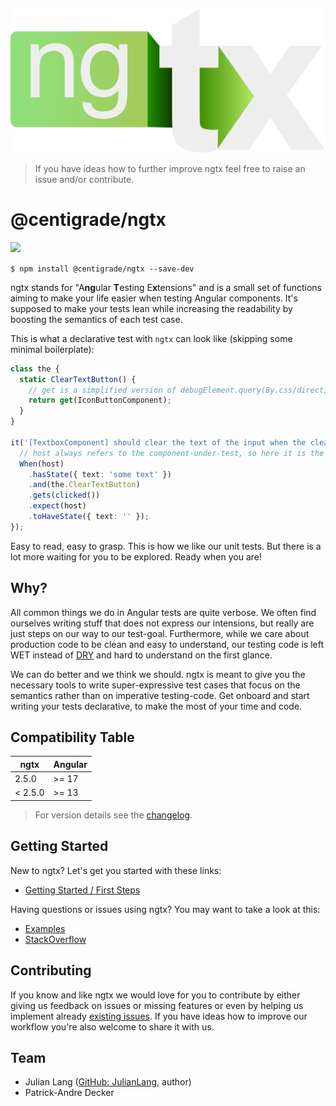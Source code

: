 [api]: ./docs/built-in.md
[declarativetesting]: ./docs/overview.md
[documentation]: ./docs/ngtx.md
[examples]: ./docs/examples.md
[stackoverflow]: https://stackoverflow.com/questions/tagged/ngtx
[changelog]: ./docs/changelog.md
[dry]: https://en.wikipedia.org/wiki/Don%27t_repeat_yourself

![ngtx logo](./docs/media/logo.svg)

> If you have ideas how to further improve ngtx feel free to raise an issue and/or contribute.

# @centigrade/ngtx

![](https://github.com/Centigrade/ngtx/workflows/CI/badge.svg)

`$ npm install @centigrade/ngtx --save-dev`

ngtx stands for "A**ng**ular **T**esting E**x**tensions" and is a small set of functions aiming to make your life easier when testing Angular components. It's supposed to make your tests lean while increasing the readability by boosting the semantics of each test case.

This is what a declarative test with `ngtx` can look like (skipping some minimal boilerplate):

```ts
class the {
  static ClearTextButton() {
    // get is a simplified version of debugElement.query(By.css/directive):
    return get(IconButtonComponent);
  }
}

it('[TextboxComponent] should clear the text of the input when the clear button is clicked', () => {
  // host always refers to the component-under-test, so here it is the TextboxComponent:
  When(host)
    .hasState({ text: 'some text' })
    .and(the.ClearTextButton)
    .gets(clicked())
    .expect(host)
    .toHaveState({ text: '' });
});
```

Easy to read, easy to grasp. This is how we like our unit tests. But there is a lot more waiting for you to be explored. Ready when you are!

## Why?

All common things we do in Angular tests are quite verbose. We often find ourselves writing stuff that does not express our intensions, but really are just steps on our way to our test-goal. Furthermore, while we care about production code to be clean and easy to understand, our testing code is left WET instead of [DRY] and hard to understand on the first glance.

We can do better and we think we should. ngtx is meant to give you the necessary tools to write super-expressive test cases that focus on the semantics rather than on imperative testing-code. Get onboard and start writing your tests declarative, to make the most of your time and code.

## Compatibility Table

| ngtx    | Angular |
| ------- | ------- |
| 2.5.0   | >= 17   |
| < 2.5.0 | >= 13   |

> For version details see the [changelog].

## Getting Started

New to ngtx? Let's get you started with these links:

- [Getting Started / First Steps][declarativetesting]

Having questions or issues using ngtx? You may want to take a look at this:

- [Examples][examples]
- [StackOverflow][stackoverflow]

## Contributing

If you know and like ngtx we would love for you to contribute by either giving us feedback on issues or missing features or even by helping us implement already [existing issues](https://github.com/Centigrade/ngtx/issues). If you have ideas how to improve our workflow you're also welcome to share it with us.

## Team

- Julian Lang ([GitHub: JulianLang](https://github.com/JulianLang), author)
- Patrick-Andre Decker
